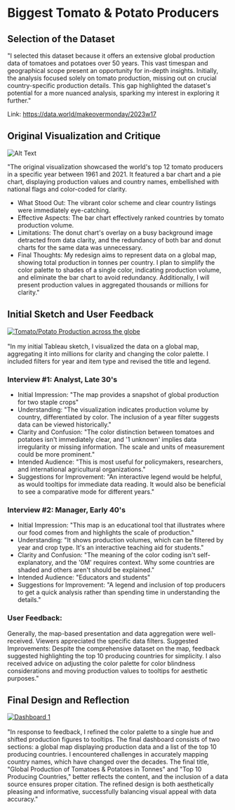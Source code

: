 # Biggest Tomato & Potato Producers

## Selection of the Dataset
"I selected this dataset because it offers an extensive global production data of tomatoes and potatoes over 50 years. This vast timespan and geographical scope present an opportunity for in-depth insights. Initially, the analysis focused solely on tomato production, missing out on crucial country-specific production details. This gap highlighted the dataset's potential for a more nuanced analysis, sparking my interest in exploring it further."

Link: https://data.world/makeovermonday/2023w17

## Original Visualization and Critique
![Alt Text](https://dms.licdn.com/playlist/vid/D4E05AQH7sBbxu4TC_Q/mp4-720p-30fp-crf28/0/1678029767831e=1700715600&v=beta&t=JIzDEw48sA4Y2OzxOBh-HFAGwc7CSpSWzvc3tBbE3ms)

"The original visualization showcased the world's top 12 tomato producers in a specific year between 1961 and 2021. It featured a bar chart and a pie chart, displaying production values and country names, embellished with national flags and color-coded for clarity.

- What Stood Out: The vibrant color scheme and clear country listings were immediately eye-catching.
- Effective Aspects: The bar chart effectively ranked countries by tomato production volume.
- Limitations: The donut chart's overlay on a busy background image detracted from data clarity, and the redundancy of both bar and donut charts for the same data was unnecessary.
- Final Thoughts: My redesign aims to represent data on a global map, showing total production in tonnes per country. I plan to simplify the color palette to shades of a single color, indicating production volume, and eliminate the bar chart to avoid redundancy. Additionally, I will present production values in aggregated thousands or millions for clarity."


## Initial Sketch and User Feedback

<div class='tableauPlaceholder' id='viz1700093712254' style='position: relative'><noscript><a href='#'><img alt='Tomato&#47;Potato Production across the globe ' src='https:&#47;&#47;public.tableau.com&#47;static&#47;images&#47;As&#47;Assignment4_1_17000934654180&#47;Sheet2&#47;1_rss.png' style='border: none' /></a></noscript><object class='tableauViz'  style='display:none;'><param name='host_url' value='https%3A%2F%2Fpublic.tableau.com%2F' /> <param name='embed_code_version' value='3' /> <param name='site_root' value='' /><param name='name' value='Assignment4_1_17000934654180&#47;Sheet2' /><param name='tabs' value='no' /><param name='toolbar' value='yes' /><param name='static_image' value='https:&#47;&#47;public.tableau.com&#47;static&#47;images&#47;As&#47;Assignment4_1_17000934654180&#47;Sheet2&#47;1.png' /> <param name='animate_transition' value='yes' /><param name='display_static_image' value='yes' /><param name='display_spinner' value='yes' /><param name='display_overlay' value='yes' /><param name='display_count' value='yes' /><param name='language' value='en-US' /><param name='filter' value='publish=yes' /></object></div>                
<script type='text/javascript'>                    
var divElement = document.getElementById('viz1700093712254');                    
var vizElement = divElement.getElementsByTagName('object')[0];                    
vizElement.style.width='100%';
vizElement.style.height=(divElement.offsetWidth*0.75)+'px';                    
var scriptElement = document.createElement('script');                    
scriptElement.src = 'https://public.tableau.com/javascripts/api/viz_v1.js';                    
vizElement.parentNode.insertBefore(scriptElement, vizElement);                
</script>
<br>
"In my initial Tableau sketch, I visualized the data on a global map, aggregating it into millions for clarity and changing the color palette. I included filters for year and item type and revised the title and legend.

### Interview #1: Analyst, Late 30's

- Initial Impression: "The map provides a snapshot of global production for two staple crops"
- Understanding: "The visualization indicates production volume by country, differentiated by color. The inclusion of a year filter suggests data can be viewed historically."
- Clarity and Confusion: "The color distinction between tomatoes and potatoes isn't immediately clear, and '1 unknown' implies data irregularity or missing information. The scale and units of measurement could be more prominent."
- Intended Audience: "This is most useful for policymakers, researchers, and international agricultural organizations."
- Suggestions for Improvement: "An interactive legend would be helpful, as would tooltips for immediate data reading. It would also be beneficial to see a comparative mode for different years."

### Interview #2: Manager, Early 40's

- Initial Impression: "This map is an educational tool that illustrates where our food comes from and highlights the scale of production."
- Understanding: "It shows production volumes, which can be filtered by year and crop type. It's an interactive teaching aid for students."
- Clarity and Confusion: "The meaning of the color coding isn't self-explanatory, and the '0M' requires context. Why some countries are shaded and others aren't should be explained."
- Intended Audience: "Educators and students"
- Suggestions for Improvement: "A legend and inclusion of top producers to get a quick analysis rather than spending time in understanding the details."

### User Feedback: 
Generally, the map-based presentation and data aggregation were well-received. Viewers appreciated the specific data filters.
Suggested Improvements: Despite the comprehensive dataset on the map, feedback suggested highlighting the top 10 producing countries for simplicity. I also received advice on adjusting the color palette for color blindness considerations and moving production values to tooltips for aesthetic purposes."

## Final Design and Reflection

<div class='tableauPlaceholder' id='viz1700097662957' style='position: relative'><noscript><a href='#'><img alt='Dashboard 1 ' src='https:&#47;&#47;public.tableau.com&#47;static&#47;images&#47;R3&#47;R3W3BXCNF&#47;1_rss.png' style='border: none' /></a></noscript><object class='tableauViz'  style='display:none;'><param name='host_url' value='https%3A%2F%2Fpublic.tableau.com%2F' /> <param name='embed_code_version' value='3' /> <param name='path' value='shared&#47;R3W3BXCNF' /> <param name='toolbar' value='yes' /><param name='static_image' value='https:&#47;&#47;public.tableau.com&#47;static&#47;images&#47;R3&#47;R3W3BXCNF&#47;1.png' /> <param name='animate_transition' value='yes' /><param name='display_static_image' value='yes' /><param name='display_spinner' value='yes' /><param name='display_overlay' value='yes' /><param name='display_count' value='yes' /><param name='language' value='en-US' /><param name='filter' value='publish=yes' /></object></div>                
<script type='text/javascript'>                    
  var divElement = document.getElementById('viz1700097662957');                   
  var vizElement = divElement.getElementsByTagName('object')[0];                    
  if ( divElement.offsetWidth > 800 ) { 
    vizElement.style.width='1000px';
    vizElement.style.height='827px';
  } else if ( divElement.offsetWidth > 500 ) { 
    vizElement.style.width='1000px';
    vizElement.style.height='827px';
  } else { vizElement.style.width='100%';
          vizElement.style.height='877px';
         }                     
  var scriptElement = document.createElement('script');                    
  scriptElement.src = 'https://public.tableau.com/javascripts/api/viz_v1.js';                        
  vizElement.parentNode.insertBefore(scriptElement, vizElement);                
</script>

<br>
"In response to feedback, I refined the color palette to a single hue and shifted production figures to tooltips. The final dashboard consists of two sections: a global map displaying production data and a list of the top 10 producing countries. I encountered challenges in accurately mapping country names, which have changed over the decades. The final title, "Global Production of Tomatoes & Potatoes in Tonnes" and "Top 10 Producing Countries," better reflects the content, and the inclusion of a data source ensures proper citation. The refined design is both aesthetically pleasing and informative, successfully balancing visual appeal with data accuracy."
